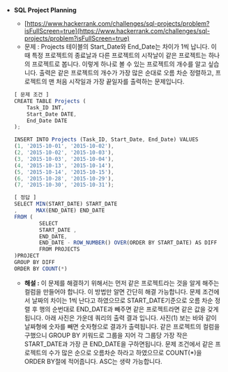 - **SQL Project Planning**

  - [https://www.hackerrank.com/challenges/sql-projects/problem?isFullScreen=true](https://www.hackerrank.com/challenges/sql-projects/problem?isFullScreen=true)
  - 문제 : Projects 테이블의 Start_Date와 End_Date는 차이가 1씩 납니다. 이 때 특정 프로젝트의 종료날과 다른 프로젝트의 시작날이 같은 프로젝트는 하나의 프로젝트로 봅니다. 이렇게 하나로 볼 수 있는 프로젝트의 개수를 알고 싶습니다. 출력은 같은 프로젝트의 개수가 가장 많은 순대로 오름 차순 정렬하고, 프로젝트의 맨 처음 시작일과 가장 끝일자를 출력하는 문제입니다.

  ```jsx
  [ 문제 조건 ]
  CREATE TABLE Projects (
      Task_ID INT,
      Start_Date DATE,
      End_Date DATE
  );

  INSERT INTO Projects (Task_ID, Start_Date, End_Date) VALUES
  (1, '2015-10-01', '2015-10-02'),
  (2, '2015-10-02', '2015-10-03'),
  (3, '2015-10-03', '2015-10-04'),
  (4, '2015-10-13', '2015-10-14'),
  (5, '2015-10-14', '2015-10-15'),
  (6, '2015-10-28', '2015-10-29'),
  (7, '2015-10-30', '2015-10-31');
  ```

  ```jsx
  [ 정답 ]
  SELECT MIN(START_DATE) START_DATE
  ,      MAX(END_DATE) END_DATE
  FROM (
          SELECT
          START_DATE ,
          END_DATE,
          END_DATE - ROW_NUMBER() OVER(ORDER BY START_DATE) AS DIFF
          FROM PROJECTS
  )PROJECT
  GROUP BY DIFF
  ORDER BY COUNT(*)
  ```

  - **해설 :** 이 문제를 해결하기 위해서는 먼저 같은 프로젝트라는 것을 알게 해주는 컬럼을 만들어야 합니다. 이 방법만 알면 간단히 해결 가능합니다. 문제 조건에서 날짜의 차이는 1씩 난다고 하였으므로 START_DATE기준으로 오름 차순 정렬 후 행의 순번대로 END_DATE과 빼주면 같은 프로젝트라면 같은 값을 갖게 됩니다. 아래 사진은 가운데 쿼리의 출력 결과 입니다.
    사진(1)
    보는 바와 같이 날짜형에 숫자를 빼면 숫자형으로 결과가 출력됩니다.
    같은 프로젝트의 컬럼을 구했으니 GROUP BY 키워드로 그룹을 지어 각 그룹당 가장 작은 START_DATE과 가장 큰 END_DATE을 구하면됩니다. 문제 조건에서 같은 프로젝트의 수가 많은 순으로 오름차순 하라고 하였으므로 COUNT(\*)을 ORDER BY절에 적어줍니다. ASC는 생략 가능합니다.
